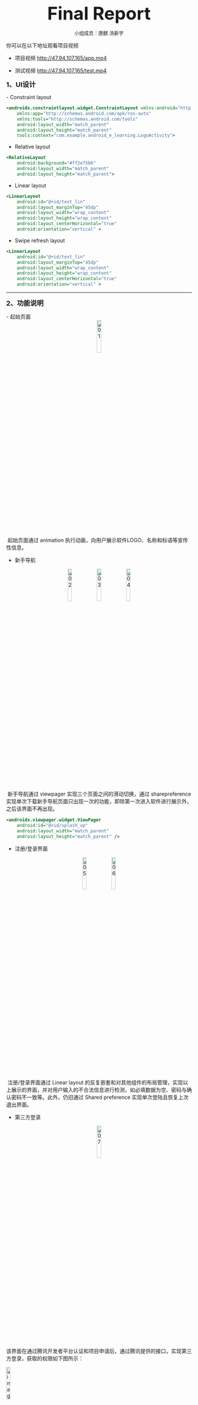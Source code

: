 <div align=center><p><font size="24"><b>Final Report</b></font></p></div>


<div align=center><p><font size="2">小组成员：唐麒 汤新宇</font></p></div>


你可以在以下地址观看项目视频

- 项目视频
http://47.94.107.165/app.mp4


- 测试视频
http://47.94.107.165/test.mp4

<div align=left><p><font size="4"><b>1、UI设计</b></font></p></div>
- Constraint layout

```xml
<androidx.constraintlayout.widget.ConstraintLayout xmlns:android="http://schemas.android.com/apk/res/android"
    xmlns:app="http://schemas.android.com/apk/res-auto"
    xmlns:tools="http://schemas.android.com/tools"
    android:layout_width="match_parent"
    android:layout_height="match_parent"
    tools:context="com.example.android_e_learning.LogoActivity">
```

- Relative layout

```xml
<RelativeLayout
    android:background="#ff2e75b6"
    android:layout_width="match_parent"
    android:layout_height="match_parent">
```

- Linear layout

```xml
<LinearLayout
    android:id="@+id/text_lin"
    android:layout_marginTop="45dp"
    android:layout_width="wrap_content"
    android:layout_height="wrap_content"
    android:layout_centerHorizontal="true"
    android:orientation="vertical" >
```

- Swipe refresh layout

```xml
<LinearLayout
    android:id="@+id/text_lin"
    android:layout_marginTop="45dp"
    android:layout_width="wrap_content"
    android:layout_height="wrap_content"
    android:layout_centerHorizontal="true"
    android:orientation="vertical" >
```

---

<div align=left><p><font size="4"><b>2、功能说明</b></font></p></div>
- 起始页面
<div align="center"><img src="http://static.zybuluo.com/TangWill/rvbcy9m80ihyjn348efaz19u/01.jpg" alt="01"  width="15%" height="15%" /></div>
​		起始页面通过 animation 执行动画，向用户展示软件LOGO、名称和标语等宣传性信息。

- 新手导航

<div align="center"><img src="http://static.zybuluo.com/TangWill/g2zoi83kc44rwadj62difeeo/02.jpg" alt="02" width="15%" height="15%" />   <img src="http://static.zybuluo.com/TangWill/xwbq2a8i1ugokz2wv06qgwjx/03.jpg" alt="03" width="15%" height="15%" />    <img src="http://static.zybuluo.com/TangWill/t2ribz202d2e077r1uc9bd1c/04.jpg" alt="04" width="15%" height="15%" /></div>

​		新手导航通过 viewpager 实现三个页面之间的滑动切换，通过 sharepreference 实现单次下载新手导航页面只出现一次的功能，即除第一次进入软件进行展示外，之后该界面不再出现。

```xml
<androidx.viewpager.widget.ViewPager
    android:id="@+id/splash_vp"
    android:layout_width="match_parent"
    android:layout_height="match_parent" />
```

- 注册/登录界面

<div align="center"><img src="http://static.zybuluo.com/TangWill/nmvmh0n77h1hso9uon6wyxxx/05.jpg" alt="05" width="15%" height="15%" />                     <img src="http://static.zybuluo.com/TangWill/e28kp81j7y3apvf7rj6ipxr3/06.jpg" alt="06" width="15%" height="15%" /></div>                             

​		注册/登录界面通过 Linear layout 的反复嵌套和对其他组件的布局管理，实现以上展示的界面，并对用户输入的不合法信息进行检测，如必填数据为空、密码与确认密码不一致等。此外，仍旧通过 Shared preference 实现单次登陆且恢复上次退出界面。

- 第三方登录

<div align="center"><img src="http://static.zybuluo.com/TangWill/8s0gjk5ovqysn81h0dhcysh5/07.jpg" alt="07" width="15%" height="15%" /></div>

​		该界面在通过腾讯开发者平台认证和项目申请后，通过腾讯提供的接口，实现第三方登录，获取的权限如下图所示：

<img src="C:%5CUsers%5Ctq%5CAppData%5CRoaming%5CTypora%5Ctypora-user-images%5Cimage-20200104101859651.png" alt="image-20200104101859651" width="15%" height="15%" />

```java
@Override
public void onQQLoginSuccess(JSONObject jsonObject, QQLogInManager.UserAuthInfo authInfo) {
    final SharedPreferences sharedPreferences = getSharedPreferences("is_first_in_data", MODE_PRIVATE);
    final MySharedPreferences mySharedPreferences = MySharedPreferences.getSharedPreferences(sharedPreferences);
    mySharedPreferences.setIsFirstLogInTwo();
    Intent intent = new Intent(MainActivity.this, ListCourseActivity.class);
    startActivity(intent);
    overridePendingTransition(R.anim.out_alpha, R.anim.enter_alpha);
    finish();
}
```

函数 onQQLoginSuccess：JSONObject 里QQ用户信息 json 格式

```json
{
  "open_id":当前登录QQ唯一标识,
  "access_token": accessToken,
  "expires_in": accessToken的有效时间,
  "nickname":昵称,
  "gender":性别,
  "province":所在省份,
  "city":所在城市,
  "year":出生年,
  "constellation":星座,
  "figureurl":30X30的头像URL,
  "figureurl_1":50X50的头像URL,
  "figureurl_2":100X100的头像URL,
  "figureurl_qq_1":40X40的头像URL,
  "figureurl_qq_2":100X100的头像URL,
  "vip":是否为qq会员,
  "level":qq会员等级,
  "is_yellow_vip":是否为黄钻,
  "yellow_vip_level":黄钻等级,
  "is_yellow_year_vip":是否为黄钻年会员
}
```

- 课程列表

<div align="center"><img src="http://static.zybuluo.com/TangWill/31pvseprw81o1uediw8e2c47/08.jpg" alt="08" width="15%" height="15%" />   <img src="http://static.zybuluo.com/TangWill/kg6vm25yphq9e301fxidy13e/09.jpg" alt="09" width="15%" height="15%" />    <img src="http://static.zybuluo.com/TangWill/uzg560uwsi5mubj8qm3wv63b/10.jpg" alt="10" width="15%" height="15%" /></div>

​		课程列表通过 Swipe refresh layout 和 RecycleView 的嵌套，包括定义两种类型的 item 布局，实现课程列表的动态加载和多元化展示，通过监听服务器数据推送和 Notification 实现信息提示和下拉刷新更新数据。

	- MVVM

​		在该界面和其他模块使用数据绑定和 MVVM 开发模式，部分代码如下所示。

```xml
<data>
    <variable
        name="homeviewmodel"
        type="com.example.android_e_learning.ui.home.HomeViewModel" />
</data>

  <LinearLayout
            android:layout_width="match_parent"
            android:layout_height="wrap_content"
            android:orientation="vertical">

            <TextView
                android:id="@+id/coursename"
                android:layout_width="match_parent"
                android:layout_height="wrap_content"
                android:layout_gravity="left"
                android:padding="15dp"
                android:text="@{homeviewmodel.course.name}"
                android:textColor="#000000"
                android:textSize="30sp" />

            <TextView
                android:id="@+id/introduction"
                android:layout_width="match_parent"
                android:layout_height="wrap_content"
                android:layout_gravity="left"
                android:padding="5dp"
                android:text="@string/introduction"
                android:textColor="#000000"
                android:textSize="24sp" />

            <TextView
                android:id="@+id/description"
                android:layout_width="match_parent"
                android:layout_height="wrap_content"
                android:layout_gravity="center"
                android:padding="10dp"
                android:text="@{homeviewmodel.course.description}"
                android:textColor="#8B000000"
                android:textSize="18sp" />
```

```java
public class HomeViewModel extends BaseObservable {
    private Course course;
    private Teacher teacher;

    public HomeViewModel(Course course) {
        this.course = course;
        this.teacher = course.getArrayList().get(0);
    }

    @Bindable
    public Course getCourse() {
        return course;
    }

    @Bindable
    public void setCourse(Course course) {
        this.course = course;
        notifyChange();
    }

    @Bindable
    public Teacher getTeacher() {
        return teacher;
    }

    @Bindable
    public void setTeacher(Teacher teacher) {
        this.teacher = teacher;
        notifyChange();
    }
}
```

- 课程详情

<div align="center"><img src="http://static.zybuluo.com/TangWill/t9oz03gfbxjaz472j06pc9yq/11.jpg" alt="11" width="15%" height="15%" />   <img src="http://static.zybuluo.com/TangWill/no5z1yfubfvj4o4cem83ikyn/12.jpg" alt="12" width="15%" height="15%" /></div>                            

​		课程详情通过对 ActionBar 进行操作，添加退出和分享的功能，可进行微信、QQ等分享，并通过 Linear layout 对页面进行布局管理。

- 导航栏

<div align="center"><img src="http://static.zybuluo.com/TangWill/1ehnjnt2ifwbne3z4rnmtrht/13.jpg" alt="14" width="15%" height="15%" />   <img src="http://static.zybuluo.com/TangWill/k6vyp1h3dbic2733bnc6v0yc/14.jpg" alt="13" width="15%" height="15%" /></div>                                                                    

​		通过 Navigation 进行导航，除了之前的 HomeFragement，主要实现了含有 WebView 的官网介绍和分享下载二维码的界面。
